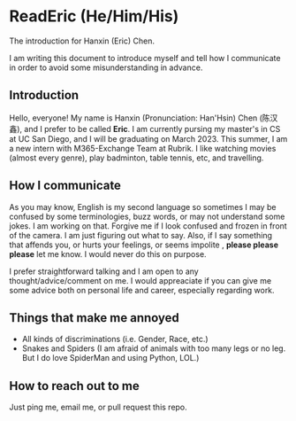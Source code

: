 # ReadEric (He/Him/His)

The introduction for Hanxin (Eric) Chen. 

I am writing this document to introduce myself and tell how I communicate in order to avoid some misunderstanding in advance.

## Introduction

Hello, everyone! My name is Hanxin (Pronunciation: Han'Hsin) Chen (陈汉鑫), and I prefer to be called **Eric**. I am currently pursing my master's in CS at UC San Diego, and I will be graduating on March 2023. This summer, I am a new intern with M365-Exchange Team at Rubrik. I like watching movies (almost every genre), play badminton, table tennis, etc, and travelling.

## How I communicate

As you may know, English is my second language so sometimes I may be confused by some terminologies, buzz words, or may not understand some jokes. I am working on that. Forgive me if I look confused and frozen in front of the camera. I am just figuring out what to say. Also, if I say something that affends you, or hurts your feelings, or seems impolite , **please please please** let me know. I would never do this on purpose.

I prefer straightforward talking and I am open to any thought/advice/comment on me. I would appreaciate if you can give me some advice both on personal life and career, especially regarding work.


## Things that make me annoyed

- All kinds of discriminations (i.e. Gender, Race, etc.)
- Snakes and Spiders (I am afraid of animals with too many legs or no leg. But I do love SpiderMan and using Python, LOL.)

## How to reach out to me

Just ping me, email me, or pull request this repo.
